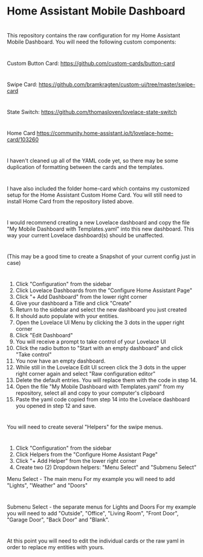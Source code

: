 # Home Assistant Mobile Dashboard
#
 This repository contains the raw configuration for my
 Home Assistant Mobile Dashboard.
 You will need the following custom components:
#
 Custom Button Card:
 https://github.com/custom-cards/button-card
#
 Swipe Card:
 https://github.com/bramkragten/custom-ui/tree/master/swipe-card
#
 State Switch:
 https://github.com/thomasloven/lovelace-state-switch
#
 Home Card
 https://community.home-assistant.io/t/lovelace-home-card/103260
#
 I haven't cleaned up all of the YAML code yet, so there may be some
 duplication of formatting between the cards and the templates.
#
 I have also included the folder home-card which contains
 my customized setup for the  Home Assistant Custom Home Card.
 You will still need to install Home Card from the repository listed above.
#
 I would recommend creating a new Lovelace dashboard
 and copy the file "My Mobile Dashboard with Templates.yaml"
 into this new dashboard. This way your current Lovelace dashboard(s) should
 be unaffected.
#
 (This may be a good time to create a Snapshot
   of your current config just in case)
#
 1. Click "Configuration" from the sidebar
 2. Click Lovelace Dashboards from the "Configure Home Assistant Page"
 3. Click "+ Add Dashboard" from the lower right corner
 4. Give your dashboard a Title and click "Create"
 5. Return to the sidebar and select the new dashboard you just created
 6. It should auto populate with your entities.
 7. Open the Lovelace UI Menu by clicking the 3 dots in the upper right corner
 8. Click "Edit Dashboard"
 9. You will receive a prompt to take control of your Lovelace UI
10. Click the radio button to "Start with an empty dashboard"
    and click "Take control"
11. You now have an empty dashboard.
12. While still in the Lovelace Edit UI screen click
    the 3 dots in the upper right
    corner again and select "Raw configuration editor"
13. Delete the default entries. You will replace them with the code in step 14.
14. Open the file "My Mobile Dashboard with Templates.yaml" from my repository,
    select all and copy to your computer's clipboard
15. Paste the yaml code copied from step 14 into the Lovelace dashboard you
    opened in step 12 and save.
#
 You will need to create several "Helpers" for the swipe menus.
#
 1. Click "Configuration" from the sidebar
 2. Click Helpers from the "Configure Home Assistant Page"
 3. Click "+ Add Helper" from the lower right corner
 4. Create two (2) Dropdown helpers: "Menu Select" and "Submenu Select"

 Menu Select - The main menu
 For my example you will need to add "Lights", "Weather" and "Doors"
#
 Submenu Select - the separate menus for Lights and Doors
 For my example you will need to add "Outside", "Office", "Living Room",
 "Front Door", "Garage Door", "Back Door" and "Blank".
#
 At this point you will need to edit the individual cards or the raw yaml
 in order to replace my entities with yours.
